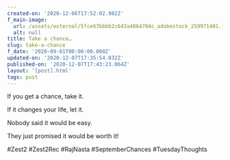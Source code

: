 ```yaml
---
created-on: '2020-12-06T17:52:02.982Z'
f_main-image:
  url: /assets/external/5fce67bbbb2c643a4864704c_adobestock_259971401.jpeg
  alt: null
title: Take a chance…
slug: take-a-chance
f_date: '2020-09-01T00:00:00.000Z'
updated-on: '2020-12-07T17:35:54.032Z'
published-on: '2020-12-07T17:43:23.064Z'
layout: '[post].html'
tags: post
---
```


If you get a chance, take it.

If it changes your life, let it.

Nobody said it would be easy.

They just promised it would be worth it!

#Zest2 #Zest2Rec #RajNasta #SeptemberChances #TuesdayThoughts
